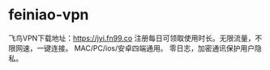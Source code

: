 # feiniao-vpn

飞鸟VPN下载地址：https://jyi.fn99.co
注册每日可领取使用时长。无限流量，不限网速，一键连接。
MAC/PC/ios/安卓四端通用。
零日志，加密通讯保护用户隐私。
